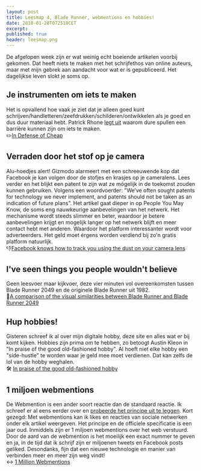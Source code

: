 ```yaml
---
layout: post
title: Leesmap 4, Blade Runner, webmentions en hobbies!
date: 2018-01-28T072518CET
excerpt:
published: true
header: leesmap.png
---
```

De afgelopen week zijn er wat weinig echt boeiende artikelen voorbij gekomen.  Dat heeft niets te maken met het schrijfethos van online auteurs, maar met mijn gebrek aan aandacht voor wat er is gepubliceerd. Het dagelijkse leven slokt je soms op. 

## Je instrumenten om iets te maken
Het is opvallend hoe vaak je ziet dat je alleen goed kunt schrijven/handletteren/zeefdrukken/schilderen/ontwikkelen als je goed en dus duur materiaal hebt. Patrick Rhone [legt uit][1] waarom dure spullen een barrière kunnen zijn om iets te maken.  
✏️[In Defense of Cheap][2]

## Verraden door het stof op je camera
Alu-hoedjes alert! Gizmodo alarmeert met een schreeuwende kop dat Facebook je kan volgen door de stofjes en krasjes op je cameralens. Lees verder en het blijkt een patent te zijn wat ze mógelijk in de toekomst zouden kunnen gebruiken. Volgens een woordvoerder: "We’ve often sought patents for technology we never implement, and patents should not be taken as an indication of future plans". Het artikel gaat dieper in op People You May Know, de soms eng nauwkeurige aanbevelingen van het netwerk. Het mechanisme wordt steeds slimmer en beter, waardoor je betere aanbevelingen krijgt en mogelijk langer op het netwerk blijft en meer contact hebt met anderen. Waardoor het platform interessanter wordt voor adverteerders. Het geld moet érgens worden verdiend bij zo'n gratis platform natuurlijk.  
👎[Facebook knows how to track you using the dust on your camera lens][3]

## I've seen things you people wouldn't believe
Geen leesvoer maar kijkvoer, deze  vier minuten vol overeenkomsten tussen Blade Runner 2049 en de originele Blade Runner uit 1982.   
🤖[A comparison of the visual similarities between Blade Runner and Blade Runner 2049][4]

## Hup hobbies!
Gisteren schreef ik al over mijn digitale hobby, deze site en alles wat er bij komt kijken. Hobbies zijn prima om te hebben, zo betoogt Austin Kleon in "In praise of the good old-fashioned hobby". Al hoeft niet elke hobby een "side-hustle" te worden waar je geld mee moet verdienen. Dat kan zelfs de lol van de hobby weghalen.   
🛠 [In praise of the good old-fashioned hobby][5]

## 1 miljoen webmentions
De Webmention is een ander soort reactie dan de standaard reactie. Ik schreef er al eens eerder over en [probeerde het principe uit te leggen][6]. Kort gezegd: Met webmentions kan ik likes en reacties van sociale netwerken onder elk artikel weergeven. Het principe en de officiele specificatie is een jaar oud. Inmiddels zijn er 1 miljoen webmentions over het web verstuurd. Door de aard van de webmention is het moeilijk een exact nummer te geven en ja, in de tijd dat ik schrijf zijn er miljoenen tweets en Facebook posts geliked. Desondanks, fijn dat een nieuwe technologie en manier van verbinden meer en meer zijn weg vindt!  
↔️ [1 Million Webmentions][7]



[1]:	http://www.thecramped.com/in-defense-of-cheap/
[2]:	http://www.thecramped.com/in-defense-of-cheap/
[3]:	https://gizmodo.com/facebook-knows-how-to-track-you-using-the-dust-on-your-1821030620
[4]:	https://kottke.org/18/01/a-comparison-of-the-visual-similarities-between-blade-runner-and-blade-runner-2049
[5]:	https://austinkleon.com/2018/01/13/in-praise-of-the-good-old-fashioned-hobby/
[6]:	/webmentions
[7]:	https://snarfed.org/1-million-webmentions